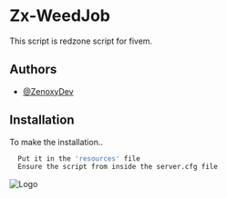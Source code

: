 
# Zx-WeedJob

This script is redzone script for fivem.


## Authors

- [@ZenoxyDev](https://github.com/ZenoxyDev)


## Installation

To make the installation..

```bash
  Put it in the 'resources' file
  Ensure the script from inside the server.cfg file
```
    
![Logo](https://cdn.discordapp.com/attachments/1148770928055025806/1245048607648907355/standard.gif?ex=67f3fadf&is=67f2a95f&hm=f86da5deb8d690ef5d4041f38c17a1e8e9927b9dfd38e8eadd85f8d16504de64&)

